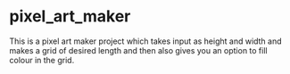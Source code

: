 # pixel_art_maker
This is a pixel art maker project which takes input as height and width and makes a grid of desired length and then also gives you an option to fill colour in the grid.
